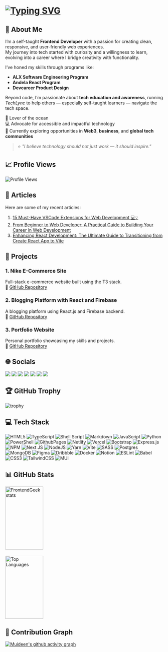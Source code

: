 # [![Typing SVG](https://readme-typing-svg.demolab.com?font=Fira+Code&size=25&pause=1000&color=49F78F&width=650&height=100&lines=%F0%9F%91%8B+Hi+there%2C+I%E2%80%99m+Olayeye+Muideen+Olamide)](https://git.io/typing-svg)

## 🚀 About Me

I’m a self-taught **Frontend Developer** with a passion for creating clean, responsive, and user-friendly web experiences.  
My journey into tech started with curiosity and a willingness to learn, evolving into a career where I bridge creativity with functionality.

I’ve honed my skills through programs like:  
- **ALX Software Engineering Program**  
- **Andela React Program**  
- **Devcareer Product Design**  

Beyond code, I’m passionate about **tech education and awareness**, running *TechLync* to help others — especially self-taught learners — navigate the tech space.

🌊 Lover of the ocean  
💻 Advocate for accessible and impactful technology  
📍 Currently exploring opportunities in **Web3**, **business**, and **global tech communities**  

> ⭐ *"I believe technology should not just work — it should inspire."*

## 📈 Profile Views
![Profile Views](https://komarev.com/ghpvc/?username=muideen7&label=Profile%20views&color=0e75b6&style=flat)

## 📝 Articles

Here are some of my recent articles:  

1. [15 Must-Have VSCode Extensions for Web Development 💻💡](https://medium.com/@Frontendgeek/15-must-have-vscode-extensions-for-web-development-9feb43978b1d)  
2. [From Beginner to Web Developer: A Practical Guide to Building Your Career in Web Development](https://medium.com/@Frontendgeek/from-beginner-to-web-developer-a-practical-guide-to-building-your-career-in-web-development-fb3cf90505bc)  
3. [Enhancing React Development: The Ultimate Guide to Transitioning from Create React App to Vite](https://medium.com/@Frontendgeek/enhancing-react-development-the-ultimate-guide-to-transitioning-from-create-react-app-to-vite-573013b5a885)  

## 💼 Projects

### 1. Nike E-Commerce Site
Full-stack e-commerce website built using the T3 stack.  
🔗 [GitHub Repository](https://github.com/muideen7/Nike)

### 2. Blogging Platform with React and Firebase
A blogging platform using React.js and Firebase backend.  
🔗 [GitHub Repository](https://github.com/muideen7/dojo-blog)

### 3. Portfolio Website
Personal portfolio showcasing my skills and projects.  
🔗 [GitHub Repository](https://github.com/muideen7/Portfolio)

## 🌐 Socials

<a href="https://twitter.com/OlayeyeMuideen" target="_blank"><img src="https://img.shields.io/badge/Twitter-1DA1F2?style=for-the-badge&logo=twitter&logoColor=white"/></a>
<a href="https://linkedin.com/in/muideen7" target="_blank"><img src="https://img.shields.io/badge/LinkedIn-0A66C2?style=for-the-badge&logo=linkedin&logoColor=white"/></a>
<a href="mailto:olayeyeayomide2000@gmail.com" target="_blank"><img src="https://img.shields.io/badge/Gmail-D14836?style=for-the-badge&logo=gmail&logoColor=white"/></a>
<a href="https://github.com/muideen7" target="_blank"><img src="https://img.shields.io/badge/GitHub-181717?style=for-the-badge&logo=github&logoColor=white"/></a>
<a href="https://hashnode.com/@frontendgeek" target="_blank"><img src="https://img.shields.io/badge/Hashnode-2962FF?style=for-the-badge&logo=hashnode&logoColor=white"/></a>
<a href="https://instagram.com/frontendgeek_" target="_blank"><img src="https://img.shields.io/badge/Instagram-E4405F?style=for-the-badge&logo=instagram&logoColor=white"/></a>
<a href="https://medium.com/@frontendgeek" target="_blank"><img src="https://img.shields.io/badge/Medium-000000?style=for-the-badge&logo=medium&logoColor=white"/></a>

## 🏆 GitHub Trophy
![trophy](https://github-profile-trophy.vercel.app/?username=muideen7&theme=nord&row=1&column=7)

## 💻 Tech Stack

![HTML5](https://img.shields.io/badge/html5-%23E34F26.svg?style=for-the-badge&logo=html5&logoColor=white) 
![TypeScript](https://img.shields.io/badge/typescript-%23007ACC.svg?style=for-the-badge&logo=typescript&logoColor=white) 
![Shell Script](https://img.shields.io/badge/shell_script-%23121011.svg?style=for-the-badge&logo=gnu-bash&logoColor=white) 
![Markdown](https://img.shields.io/badge/markdown-%23000000.svg?style=for-the-badge&logo=markdown&logoColor=white) 
![JavaScript](https://img.shields.io/badge/javascript-%23323330.svg?style=for-the-badge&logo=javascript&logoColor=%23F7DF1E) 
![Python](https://img.shields.io/badge/python-3670A0?style=for-the-badge&logo=python&logoColor=ffdd54) 
![PowerShell](https://img.shields.io/badge/PowerShell-%235391FE.svg?style=for-the-badge&logo=powershell&logoColor=white) 
![GithubPages](https://img.shields.io/badge/github%20pages-121013?style=for-the-badge&logo=github&logoColor=white) 
![Netlify](https://img.shields.io/badge/netlify-%23000000.svg?style=for-the-badge&logo=netlify&logoColor=#00C7B7) 
![Vercel](https://img.shields.io/badge/vercel-%23000000.svg?style=for-the-badge&logo=vercel&logoColor=white) 
![Bootstrap](https://img.shields.io/badge/bootstrap-%238511FA.svg?style=for-the-badge&logo=bootstrap&logoColor=white) 
![Express.js](https://img.shields.io/badge/express.js-%23404d59.svg?style=for-the-badge&logo=express&logoColor=%2361DAFB) 
![NPM](https://img.shields.io/badge/NPM-%23CB3837.svg?style=for-the-badge&logo=npm&logoColor=white) 
![Next JS](https://img.shields.io/badge/Next-black?style=for-the-badge&logo=next.js&logoColor=white) 
![NodeJS](https://img.shields.io/badge/node.js-6DA55F?style=for-the-badge&logo=node.js&logoColor=white) 
![Yarn](https://img.shields.io/badge/yarn-%232C8EBB.svg?style=for-the-badge&logo=yarn&logoColor=white) 
![Vite](https://img.shields.io/badge/vite-%23646CFF.svg?style=for-the-badge&logo=vite&logoColor=white) 
![SASS](https://img.shields.io/badge/SASS-hotpink.svg?style=for-the-badge&logo=SASS&logoColor=white) 
![Postgres](https://img.shields.io/badge/postgres-%23316192.svg?style=for-the-badge&logo=postgresql&logoColor=white) 
![MongoDB](https://img.shields.io/badge/MongoDB-%234ea94b.svg?style=for-the-badge&logo=mongodb&logoColor=white) 
![Figma](https://img.shields.io/badge/figma-%23F24E1E.svg?style=for-the-badge&logo=figma&logoColor=white) 
![Dribbble](https://img.shields.io/badge/Dribbble-EA4C89?style=for-the-badge&logo=dribbble&logoColor=white) 
![Docker](https://img.shields.io/badge/docker-%230db7ed.svg?style=for-the-badge&logo=docker&logoColor=white) 
![Notion](https://img.shields.io/badge/Notion-%23000000.svg?style=for-the-badge&logo=notion&logoColor=white) 
![ESLint](https://img.shields.io/badge/ESLint-4B3263?style=for-the-badge&logo=eslint&logoColor=white) 
![Babel](https://img.shields.io/badge/Babel-F9DC3e?style=for-the-badge&logo=babel&logoColor=black) 
![CSS3](https://img.shields.io/badge/css3-%231572B6.svg?style=for-the-badge&logo=css3&logoColor=white) 
![TailwindCSS](https://img.shields.io/badge/tailwindcss-%2338B2AC.svg?style=for-the-badge&logo=tailwind-css&logoColor=white) 
![MUI](https://img.shields.io/badge/MUI-%230081CB.svg?style=for-the-badge&logo=mui&logoColor=white)

## 📊 GitHub Stats

<div style="display: flex; flex-wrap: wrap; gap: 20px;">
    <img src="https://github-readme-stats.vercel.app/api?username=muideen7&show_icons=true&theme=dark" alt="FrontendGeek stats" width="49%" height="200px">
    <img src="https://github-readme-stats.vercel.app/api/top-langs/?username=muideen7&layout=compact&theme=dark" alt="Top Languages" width="49%" height="200px">
</div>

## 📅 Contribution Graph

[![Muideen's github activity graph](https://github-readme-activity-graph.vercel.app/graph?username=Muideen7&theme=github)](https://github.com/ashutosh00710/github-readme-activity-graph)
